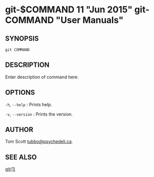 # git-$COMMAND 11 "Jun 2015" git-COMMAND "User Manuals"

## SYNOPSIS

`git COMMAND`

## DESCRIPTION

Enter description of command here.

## OPTIONS

`-h`, `--help`
: Prints help.

`-v`, `--version`
: Prints the version.

## AUTHOR

Tom Scott [tubbo\@psychedeli.ca](mailto:tubbo\@psychedeli.ca).

## SEE ALSO

[git(1)](man:git(1))
